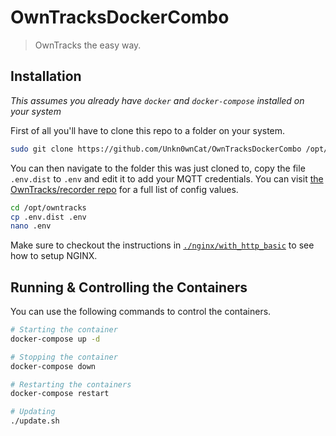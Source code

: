 # OwnTracksDockerCombo
> OwnTracks the easy way.

## Installation
*This assumes you already have `docker` and `docker-compose` installed on your system*

First of all you'll have to clone this repo to a folder on your system.

```bash
sudo git clone https://github.com/Unkn0wnCat/OwnTracksDockerCombo /opt/owntracks
```

You can then navigate to the folder this was just cloned to, copy the file `.env.dist` to `.env` and edit it to add your MQTT credentials. You can visit [the OwnTracks/recorder repo](https://github.com/owntracks/recorder#configuration-file) for a full list of config values.

```bash
cd /opt/owntracks
cp .env.dist .env
nano .env
```

Make sure to checkout the instructions in [`./nginx/with_http_basic`](https://github.com/Unkn0wnCat/OwnTracksDockerCombo/tree/master/nginx/with_http_basic) to see how to setup NGINX.

## Running & Controlling the Containers

You can use the following commands to control the containers.

```bash
# Starting the container
docker-compose up -d

# Stopping the container
docker-compose down

# Restarting the containers
docker-compose restart

# Updating
./update.sh
```
